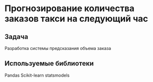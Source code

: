 # Прогнозирование количества заказов такси на следующий час

## Задача
Разработка системы предсказания объема заказа

## Используемые библиотеки
Pandas
Scikit-learn
statsmodels